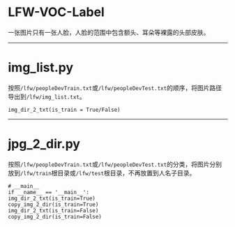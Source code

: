 # LFW-VOC-Label

一张图片只有一张人脸，人脸的范围中包含额头、耳朵等裸露的头部皮肤。


---


# img_list.py

按照```/lfw/peopleDevTrain.txt```或```/lfw/peopleDevTest.txt```的顺序，将图片路径导出到```/lfw/img_list.txt```。

	img_dir_2_txt(is_train = True/False)


---


# jpg_2_dir.py

按照```/lfw/peopleDevTrain.txt```或```/lfw/peopleDevTest.txt```的分类，将图片分别放到```/lfw/train```根目录或```/lfw/test```根目录，不再放置到人名子目录。

	# __main__
	if __name__ == '__main__':
	img_dir_2_txt(is_train=True)
	copy_img_2_dir(is_train=True)
	img_dir_2_txt(is_train=False)
	copy_img_2_dir(is_train=False)
